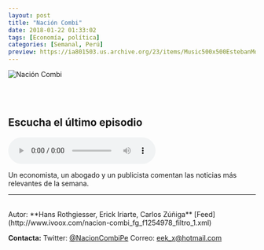 ```yaml
---
layout: post
title: "Nación Combi"
date: 2018-01-22 01:33:02
tags: [Economía, política]
categories: [Semanal, Perú]
preview: https://ia801503.us.archive.org/23/items/Music500x500EstebanMontoya/nacion-combi%20300-%20Hans%20Rothgiesser.jpg
---
```


![Nación Combi](https://ia801503.us.archive.org/23/items/Music500x500EstebanMontoya/nacion-combi%20500-%20Hans%20Rothgiesser.jpg)

<br/>
<br/>

## Escucha el último episodio

<!--reproductor-feed=http://www.ivoox.com/nacion-combi_fg_f1254978_filtro_1.xml-->
<!--reproductor-start-->
<audio id="audio" preload="auto" controls="" src="http://www.ivoox.com/nacion-combi-ep-117-tren-cercanias-declaraciones_mf_23325810_feed_1.mp3"></audio>
<!--reproductor-end-->

Un economista, un abogado y un publicista comentan las noticias más relevantes de la semana.

_ _ _
<br>
Autor: **Hans Rothgiesser, Erick Iriarte, Carlos Zúñiga**
[Feed](http://www.ivoox.com/nacion-combi_fg_f1254978_filtro_1.xml)


**Contacta:**
Twitter: [@NacionCombiPe](https://twitter.com/NacionCombiPe)
Correo: [eek_x@hotmail.com](mailto:eek_x@hotmail.com)

